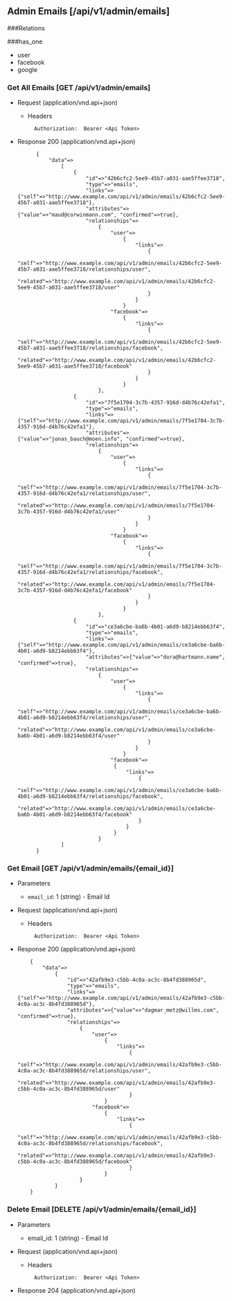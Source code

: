 ## Admin Emails [/api/v1/admin/emails]

###Relations

###has_one
+ user
+ facebook
+ google

### Get All Emails [GET /api/v1/admin/emails]

+ Request (application/vnd.api+json)

    + Headers

            Authorization:  Bearer <Api Token>

+ Response 200 (application/vnd.api+json)
            
            {
                "data"=>
                    [
                        {
                            "id"=>"42b6cfc2-5ee9-45b7-a031-aae5ffee3718",
                            "type"=>"emails",
                            "links"=>{"self"=>"http://www.example.com/api/v1/admin/emails/42b6cfc2-5ee9-45b7-a031-aae5ffee3718"},
                            "attributes"=>{"value"=>"maud@corwinmann.com", "confirmed"=>true},
                            "relationships"=>
                                {
                                    "user"=>
                                        {
                                            "links"=>
                                                {
                                                    "self"=>"http://www.example.com/api/v1/admin/emails/42b6cfc2-5ee9-45b7-a031-aae5ffee3718/relationships/user",
                                                    "related"=>"http://www.example.com/api/v1/admin/emails/42b6cfc2-5ee9-45b7-a031-aae5ffee3718/user"
                                                }
                                            }
                                        }
                                    "facebook"=>
                                        {
                                            "links"=>
                                                {
                                                    "self"=>"http://www.example.com/api/v1/admin/emails/42b6cfc2-5ee9-45b7-a031-aae5ffee3718/relationships/facebook",
                                                    "related"=>"http://www.example.com/api/v1/admin/emails/42b6cfc2-5ee9-45b7-a031-aae5ffee3718/facebook"
                                                }
                                            }
                                        }    
                                },
                        {
                            "id"=>"7f5e1704-3c7b-4357-916d-d4b76c42efa1",
                            "type"=>"emails",
                            "links"=>{"self"=>"http://www.example.com/api/v1/admin/emails/7f5e1704-3c7b-4357-916d-d4b76c42efa1"},
                            "attributes"=>{"value"=>"jonas_bauch@moen.info", "confirmed"=>true},
                            "relationships"=>
                                {
                                    "user"=>
                                        {
                                            "links"=>
                                                {
                                                    "self"=>"http://www.example.com/api/v1/admin/emails/7f5e1704-3c7b-4357-916d-d4b76c42efa1/relationships/user",
                                                    "related"=>"http://www.example.com/api/v1/admin/emails/7f5e1704-3c7b-4357-916d-d4b76c42efa1/user"
                                                }
                                            }
                                        }
                                    "facebook"=>
                                        {
                                            "links"=>
                                                {
                                                    "self"=>"http://www.example.com/api/v1/admin/emails/7f5e1704-3c7b-4357-916d-d4b76c42efa1/relationships/facebook",
                                                    "related"=>"http://www.example.com/api/v1/admin/emails/7f5e1704-3c7b-4357-916d-d4b76c42efa1/facebook"
                                                }
                                            }
                                        }    
                                },
                        {
                            "id"=>"ce3a6cbe-ba6b-4b01-a6d9-b8214ebb63f4",
                            "type"=>"emails",
                            "links"=>{"self"=>"http://www.example.com/api/v1/admin/emails/ce3a6cbe-ba6b-4b01-a6d9-b8214ebb63f4"},
                            "attributes"=>{"value"=>"dora@hartmann.name", "confirmed"=>true},
                            "relationships"=>
                                {
                                    "user"=>
                                        {
                                            "links"=>
                                                {
                                                    "self"=>"http://www.example.com/api/v1/admin/emails/ce3a6cbe-ba6b-4b01-a6d9-b8214ebb63f4/relationships/user",
                                                    "related"=>"http://www.example.com/api/v1/admin/emails/ce3a6cbe-ba6b-4b01-a6d9-b8214ebb63f4/user"
                                                }
                                            }
                                        }
                                    "facebook"=>
                                     {
                                         "links"=>
                                             {
                                                 "self"=>"http://www.example.com/api/v1/admin/emails/ce3a6cbe-ba6b-4b01-a6d9-b8214ebb63f4/relationships/facebook",
                                                 "related"=>"http://www.example.com/api/v1/admin/emails/ce3a6cbe-ba6b-4b01-a6d9-b8214ebb63f4/facebook"
                                             }
                                         }
                                     }   
                                }
                    ]
            }

### Get Email [GET /api/v1/admin/emails/{email_id}]

+ Parameters
    + `email_id`: 1 (string) - Email Id

+ Request (application/vnd.api+json)

    + Headers

            Authorization:  Bearer <Api Token>

+ Response 200 (application/vnd.api+json)

          {
              "data"=>
                  {
                      "id"=>"42afb9e3-c5bb-4c0a-ac3c-8b4fd388965d",
                      "type"=>"emails",
                      "links"=>{"self"=>"http://www.example.com/api/v1/admin/emails/42afb9e3-c5bb-4c0a-ac3c-8b4fd388965d"},
                      "attributes"=>{"value"=>"dagmar_metz@willms.com", "confirmed"=>true},
                      "relationships"=>
                          {
                              "user"=>
                                  {
                                      "links"=>
                                          {
                                              "self"=>"http://www.example.com/api/v1/admin/emails/42afb9e3-c5bb-4c0a-ac3c-8b4fd388965d/relationships/user",
                                              "related"=>"http://www.example.com/api/v1/admin/emails/42afb9e3-c5bb-4c0a-ac3c-8b4fd388965d/user"
                                          }
                                  }
                              "facebook"=>
                                  {
                                      "links"=>
                                          {
                                              "self"=>"http://www.example.com/api/v1/admin/emails/42afb9e3-c5bb-4c0a-ac3c-8b4fd388965d/relationships/facebook",
                                              "related"=>"http://www.example.com/api/v1/admin/emails/42afb9e3-c5bb-4c0a-ac3c-8b4fd388965d/facebook"
                                          }
                                  }    
                          }
                  }
          }

### Delete Email [DELETE /api/v1/admin/emails/{email_id}]

+ Parameters
    + email_id: 1 (string) - Email Id

+ Request (application/vnd.api+json)

    + Headers

            Authorization:  Bearer <Api Token>

+ Response 204 (application/vnd.api+json)